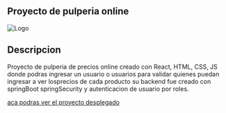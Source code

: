 ## Proyecto de pulperia online 

![Logo](https://i.pinimg.com/736x/a7/25/8b/a7258b90ea3932f420e7468f7b8a2fa7.jpg)

## Descripcion
Proyecto de pulperia de precios online creado con React, HTML, CSS, JS donde podras ingresar un usuario o usuarios para validar quienes puedan ingresar a ver losprecios de cada producto su backend fue creado con springBoot springSecurity y autenticacion de usuario por roles.

[aca podras ver el proyecto desplegado](https://pulperia.vercel.app/producto)
